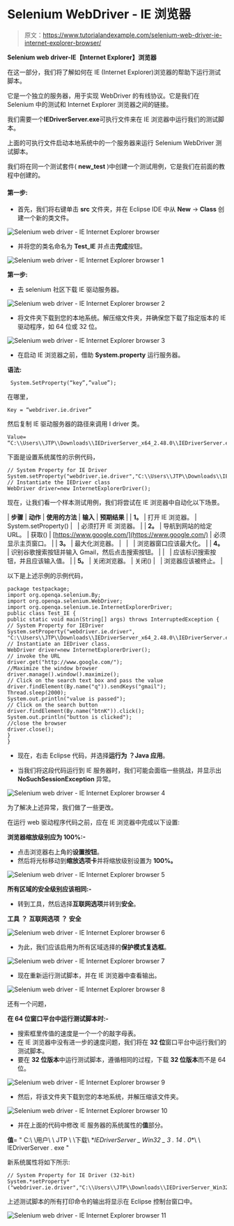 # Selenium WebDriver - IE 浏览器

> 原文：<https://www.tutorialandexample.com/selenium-web-driver-ie-internet-explorer-browser/>

**Selenium web driver-IE【Internet Explorer】浏览器**

在这一部分，我们将了解如何在 IE (Internet Explorer)浏览器的帮助下运行测试脚本。

它是一个独立的服务器，用于实现 WebDriver 的有线协议。它是我们在 Selenium 中的测试和 Internet Explorer 浏览器之间的链接。

我们需要一个**IEDriverServer.exe**可执行文件来在 IE 浏览器中运行我们的测试脚本。

上面的可执行文件启动本地系统中的一个服务器来运行 Selenium WebDriver 测试脚本。

我们将在同一个测试套件( **new_test** )中创建一个测试用例，它是我们在前面的教程中创建的。

#### **第一步**:

*   首先，我们将右键单击 **src** 文件夹，并在 Eclipse IDE 中从 **New** → **Class** 创建一个新的类文件。

![Selenium web driver - IE Internet Explorer browser](img/072c853af65ff03b9e7a6292f8fe50c1.png)

*   并将您的类名命名为 **Test_IE** 并点击**完成**按钮。

![Selenium web driver - IE Internet Explorer browser 1](img/97291c2bd47ba9648078c75c26f29188.png)

**第一步:**

*   去 selenium 社区下载 IE 驱动服务器。

![Selenium web driver - IE Internet Explorer browser 2](img/48787b3b47c9e308efc4f82842630e51.png)

*   将文件夹下载到您的本地系统。解压缩文件夹，并确保您下载了指定版本的 IE 驱动程序，如 64 位或 32 位。

![Selenium web driver - IE Internet Explorer browser 3](img/52dbfa61db6d345a05f614a84cb04d22.png)

*   在启动 IE 浏览器之前，借助 **System.property** 运行服务器。

**语法:**

```
 System.SetProperty(“key”,”value”);
```

在哪里，

```
Key = “webdriver.ie.driver” 
```

然后复制 IE 驱动服务器的路径来调用 I driver 类。

```
Value= “C:\\Users\\JTP\\Downloads\\IEDriverServer_x64_2.48.0\\IEDriverServer.exe”
```

下面是设置系统属性的示例代码，

```
// System Property for IE Driver   
System.setProperty("webdriver.ie.driver","C:\\Users\\JTP\\Downloads\\IEDriverServer_x64_2.480\\IEDriverServer.exe");
// Instantiate the IEDriver class
WebDriver driver=new InternetExplorerDriver();   
```

现在，让我们看一个样本测试用例，我们将尝试在 IE 浏览器中自动化以下场景。

| **步骤** | **动作** | **使用的方法** | **输入** | **预期结果** |
| **1。** | 打开 IE 浏览器。 | System.setProperty() |   | 必须打开 IE 浏览器。 |
| **2。** | 导航到网站的给定 URL。 | 获取() | [https://www.google.com/](https://www.google.com/) | 必须显示主页窗口。 |
| **3。** | 最大化浏览器。 |   |   | 浏览器窗口应该最大化。 |
| **4。** | 识别谷歌搜索按钮并输入 Gmail，然后点击搜索按钮。 |  |   | 应该标识搜索按钮，并且应该输入值。 |
| **5。** | 关闭浏览器。 | 关闭() |   | 浏览器应该被终止。 |

以下是上述示例的示例代码，

```
package testpackage;
import org.openqa.selenium.By;
import org.openqa.selenium.WebDriver; 
import org.openqa.selenium.ie.InternetExplorerDriver; 
public class Test_IE {
public static void main(String[] args) throws InterruptedException { 
// System Property for IEDriver
System.setProperty("webdriver.ie.driver", "C:\\Users\\JTP\\Downloads\\IEDriverServer_x64_2.48.0\\IEDriverServer.exe");
// Instantiate an IEDriver class.
WebDriver driver=new InternetExplorerDriver();
// invoke the URL
driver.get("http://www.google.com/"); 
//Maximize the window browser 
driver.manage().window().maximize(); 
// Click on the search text box and pass the value 
driver.findElement(By.name("q")).sendKeys("gmail"); 
Thread.sleep(2000); 
System.out.println("value is passed");
// Click on the search button  
driver.findElement(By.name("btnK")).click(); 
System.out.println("button is clicked");
//close the browser
driver.close(); 
}  
} 
```

*   现在，右击 Eclipse 代码，并选择**运行为** **？Java 应用**。

*   当我们将这段代码运行到 IE 服务器时，我们可能会面临一些挑战，并显示出 **NoSuchSessionException** 异常。

![Selenium web driver - IE Internet Explorer browser 4](img/bcb57e24e3c23722e29bb6103ca8651e.png)

为了解决上述异常，我们做了一些更改。

在运行 web 驱动程序代码之前，应在 IE 浏览器中完成以下设置:

**浏览器缩放级别应为 100%:-**

*   点击浏览器右上角的**设置按钮**。
*   然后将光标移动到**缩放选项卡**并将缩放级别设置为 **100%。**

![Selenium web driver - IE Internet Explorer browser 5](img/f4020b85ff51e29f1888f5b3fbbc89ec.png)

**所有区域的安全级别应该相同:-**

*   转到工具，然后选择**互联网选项**并转到**安全**。

**工具** **？** **互联网选项** **？** **安全**

![Selenium web driver - IE Internet Explorer browser 6](img/0ba218976d73d295844220790ff41f6c.png)

*   为此，我们应该启用为所有区域选择的**保护模式复选框**。

![Selenium web driver - IE Internet Explorer browser 7](img/3ee596df6deaaee4f2b006da9eee710a.png)

*   现在重新运行测试脚本，并在 IE 浏览器中查看输出。

![Selenium web driver - IE Internet Explorer browser 8](img/0a0256d2ac791f72c8521880b86aae5c.png)

还有一个问题，

**在 64 位窗口平台中运行测试脚本时:-**

*   搜索框里传值的速度是一个一个的敲字母表。
*   在 IE 浏览器中没有进一步的速度问题，我们将在 **32 位**窗口平台中运行我们的测试脚本。
*   要在 **32 位版本**中运行测试脚本，遵循相同的过程，下载 **32 位版本**而不是 64 位。

![Selenium web driver - IE Internet Explorer browser 9](img/f1fa183e22599426a0270eb5acff533a.png)

*   然后，将该文件夹下载到您的本地系统，并解压缩该文件夹。

![Selenium web driver - IE Internet Explorer browser 10](img/05b923112fc8f56d27e2dbea6ab0efec.png)

*   并在上面的代码中修改 IE 服务器的系统属性的**值**部分。

**值**= " C:\ \用户\ \ JTP \ \下载\ \**IEDriverServer _ Win32 _ 3 . 14 . 0**\ \ IEDriverServer . exe "

新系统属性将如下所示:

```
// System Property for IE Driver (32-bit)
System.*setProperty*("webdriver.ie.driver","C:\\Users\\JTP\\Downloads\\IEDriverServer_Win32_3.14.0\\IEDriverServer.exe"); 
```

上述测试脚本的所有打印命令的输出将显示在 Eclipse 控制台窗口中。

![Selenium web driver - IE Internet Explorer browser 11](img/bef5b4f63b0d8b46050ceead5d9c63de.png)